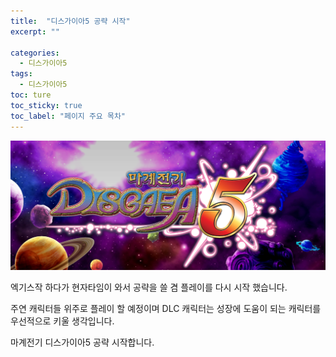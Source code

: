```yaml
---
title:  "디스가이아5 공략 시작"
excerpt: ""

categories:
  - 디스가이아5
tags:
  - 디스가이아5
toc: ture
toc_sticky: true
toc_label: "페이지 주요 목차"
---
```


![title](/assets/images/title.PNG)

엑기스작 하다가 현자타임이 와서 공략을 쓸 겸 플레이를 다시 시작 했습니다.  

주연 캐릭터들 위주로 플레이 할 예정이며 DLC 캐릭터는 성장에 도움이 되는 캐릭터를 우선적으로 키울 생각입니다.

마계전기 디스가이아5 공략 시작합니다.  
